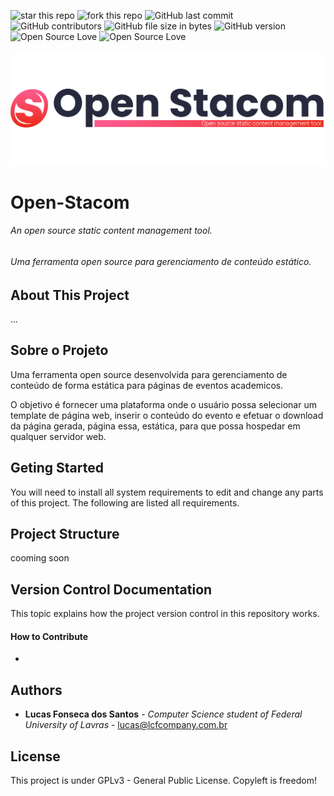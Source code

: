 ![star this repo](http://githubbadges.com/star.svg?user=LucasFonsecaDosSantos&repo=Open-Stacom&style=popout-square)
![fork this repo](http://githubbadges.com/fork.svg?user=LucasFonsecaDosSantos&repo=Open-Stacom&style=popout-square)
![GitHub last commit](https://img.shields.io/github/last-commit/LucasFonsecaDosSantos/Open-Stacom?style=flat-square)
![GitHub contributors](https://img.shields.io/github/contributors/LucasFonsecaDosSantos/Open-Stacom?style=flat-square)
![GitHub file size in bytes](https://img.shields.io/github/size/LucasFonsecaDosSantos/Turbo-Fire.svg?style=popout-square)
![GitHub version](https://badge.fury.io/gh/LucasFonsecaDosSantos%2FOpen-Stacom.svg)
![Open Source Love](https://badges.frapsoft.com/os/v3/open-source.svg?v=102&style=popout-square)
![Open Source Love](https://badges.frapsoft.com/os/gpl/gpl.svg?v=102&style=popout-square)


![Open Stacom - An open source static content management tool.](./docs/fundo-github.png)
# Open-Stacom
###### An open source static content management tool.
###### Uma ferramenta open source para gerenciamento de conteúdo estático.
## About This Project
...
## Sobre o Projeto
Uma ferramenta open source desenvolvida para gerenciamento de conteúdo de forma estática para páginas de eventos academicos.

O objetivo é fornecer uma plataforma onde o usuário possa selecionar um template de página web, inserir o conteúdo do evento e efetuar o download da página gerada, página essa, estática, para que possa hospedar em qualquer servidor web.

## Geting Started
You will need to install all system requirements to edit and change any 
parts of this project. The following are listed all requirements.


## Project Structure
cooming soon



## Version Control Documentation
This topic explains how the project version control in this repository 
works.


#### How to Contribute
-

## Authors
* **Lucas Fonseca dos Santos** - *Computer Science student of Federal 
University of Lavras* - lucas@lcfcompany.com.br

## License
This project is under GPLv3 - General Public License. Copyleft is freedom!

